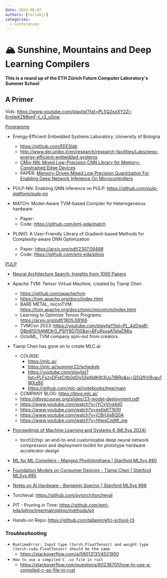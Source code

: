 ```yaml
---
date: 2024-06-07
authors: [tallamjr]
categories:
  - Conferences
---
```


# 🏔️ Sunshine, Mountains and Deep Learning Compilers

__This is a round up of the ETH Zürich Future Computer Laboratory's Summer
School__

<!-- Developing an efficient approach to build documentation in CI workflows is -->
<!-- essential, especially when working in large repositories with thousands of -->
<!-- commits, like ours. Of course, we want to build documentation quickly and -->
<!-- efficiently, ensuring fast and productive workflows. When using both the -->
<!-- wonderful [`git-committers`][git-committers] and [`git-revision-date-localized`] -->
<!-- [git-revision-date-localized] plugins to display [document contributors] and -->
<!-- [dates] at the bottom of each page, we are required to set `fetch-depth: 0`, -->
<!-- which resulted in checkout times of 20 to 30 seconds on our repository. By -->
<!-- leveraging [`git sparse-checkout`][git sparse-checkout] within [GitHub Actions], -->
<!-- check out time was brought down to 2 seconds. -->

<!--   [git sparse-checkout]: https://git-scm.com/docs/git-sparse-checkout -->
<!--   [GitHub Actions]: ../../publishing-your-site.md#with-github-actions -->
<!--   [git-revision-date-localized]: https://github.com/timvink/mkdocs-git-revision-date-localized-plugin -->
<!--   [git-committers]: https://github.com/ojacques/mkdocs-git-committers-plugin-2 -->
<!--   [document contributors]: ../../setup/adding-a-git-repository.md#document-contributors -->
<!--   [dates]: ../../setup/adding-a-git-repository.md#document-dates -->

<!-- more -->

## A Primer

Vids: https://www.youtube.com/playlist?list=PL5Q2soXY2Zi-KmtIeKZMbmF-t_r3_o5nw

[Programme](https://ethz.ch/content/dam/ethz/special-interest/itet/efcl-dam/images/SummerSchool/EFCL%20Summer%20School_Program.pdf)

* Energy-Efficient Embedded Systems Laboratory, University of Bologna
    - https://github.com/EEESlab
    - http://www.dei.unibo.it/en/research/research-facilities/Labs/eess-energy-efficient-embedded-systems
    - [CMix-NN: Mixed Low-Precision CNN Library for Memory-Constrained Edge Devices](https://arxiv.org/abs/1905.13082)
    - PAPER: [Memory-Driven Mixed Low Precision Quantization For Enabling Deep Network Inference On Microcontrollers](https://arxiv.org/pdf/1905.13082)

* PULP-NN: Enabling QNN inference on PULP: https://github.com/pulp-platform/pulp-nn

* MATCH: Model-Aware TVM-based Compiler for Heterogeneous hardware
    - Paper:
    - Code: https://github.com/eml-eda/match
* PLiNIO: A User-Friendly Library of Gradient-based Methods for Complexity-aware DNN Optimization
    - Paper: https://arxiv.org/pdf/2307.09488
    - Code: https://github.com/eml-eda/plinio

[PULP](https://github.com/pulp-platform/pulp)

* [Neural Architecture Search: Insights from 1000 Papers](https://arxiv.org/pdf/2301.08727)

* Apache TVM: Tensor Virtual Machine, created by Tianqi Chen
    - https://github.com/apache/tvm
    - https://tvm.apache.org/docs/index.html
    - BARE METAL, microTVM: https://tvm.apache.org/docs/topic/microtvm/index.html
    - Learning to Optimize Tensor Programs: https://arxiv.org/pdf/1805.08166
    - TVMCon 2023: https://youtube.com/playlist?list=PL_4zDggB-DBp81G1tAME9r0_P5IY9D700&si=BFuRsyaATelqDMlu
    - OctoML, TVM company spin-out from creators.

* Tianqi Chen has gone on to create MLC.ai:
    - COURSE:
        - https://mlc.ai/
        - https://mlc.ai/summer22/schedule
        - https://youtube.com/playlist?list=PLFxzvDFotCitb0dOv5SpNdK6t3Uu7tBRo&si=QSQfhV8vau1WXzB0
        - https://github.com/mlc-ai/notebooks/tree/main
    - COMPANY BLOG: https://blog.mlc.ai/
    - https://dlsyscourse.org/slides/23-model-deployment.pdf
    - https://www.youtube.com/watch?v=jYCxVirq4d0
    - https://www.youtube.com/watch?v=es6s6T1bTtI
    - https://www.youtube.com/watch?v=jCBrUisBQ0A
    - https://www.youtube.com/watch?v=HIwsCzdW_pw

* [Proceedings of Machine Learning and Systems 6 (MLSys 2024)](https://proceedings.mlsys.org/paper_files/paper/2024)
    - torch2chip: an end-to-end customizable deep neural network compression and deployment toolkit for prototype hardware accelerator design

* [ML for ML Compilers - Mangpo Phothilimthana | Stanford MLSys #80](https://www.youtube.com/watch?v=VASg2XNgj-4&list=PLSrTvUm384I9PV10koj_cqit9OfbJXEkq&index=80)
* [Foundation Models on Consumer Devices - Tianqi Chen | Stanford MLSys #85](https://www.youtube.com/watch?v=InoNMvjs_vo&list=PLSrTvUm384I9PV10koj_cqit9OfbJXEkq&index=85)
* [Notes on AI Hardware - Benjamin Spector | Stanford MLSys #88](https://www.youtube.com/watch?v=PlraH57ey4k&list=PLSrTvUm384I9PV10koj_cqit9OfbJXEkq&index=88)


* Torcheval: https://github.com/pytorch/torcheval
* PIT - Pruning in Time: https://github.com/eml-eda/plinio/tree/main/plinio/methods/pit

* Hands-on Repo: https://github.com/tallamjr/efcl-school-t3

### Troubleshooting

* `RuntimeError: Input type (torch.FloatTensor) and weight type (torch.cuda.FloatTensor) should be the same`
    - https://stackoverflow.com/a/59013131/4521950
* `How to use a compiled C .so file in rust`
    - https://stackoverflow.com/questions/60236701/how-to-use-a-compiled-c-so-file-in-rust
